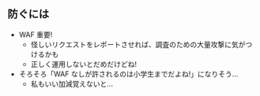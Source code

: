 ## 防ぐには
* WAF 重要!
  - 怪しいリクエストをレポートさせれば、調査のための大量攻撃に気がつけるかも
  - 正しく運用しないとだめだけどね!
* そろそろ「WAF なしが許されるのは小学生までだよね!」になりそう...
  - 私もいい加減覚えないと...
